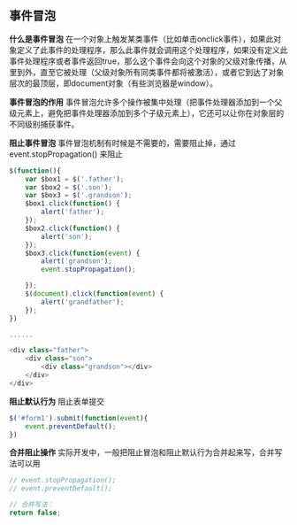 ## 事件冒泡

**什么是事件冒泡** 
在一个对象上触发某类事件（比如单击onclick事件），如果此对象定义了此事件的处理程序，那么此事件就会调用这个处理程序，如果没有定义此事件处理程序或者事件返回true，那么这个事件会向这个对象的父级对象传播，从里到外，直至它被处理（父级对象所有同类事件都将被激活），或者它到达了对象层次的最顶层，即document对象（有些浏览器是window）。

**事件冒泡的作用** 
事件冒泡允许多个操作被集中处理（把事件处理器添加到一个父级元素上，避免把事件处理器添加到多个子级元素上），它还可以让你在对象层的不同级别捕获事件。

**阻止事件冒泡** 
事件冒泡机制有时候是不需要的，需要阻止掉，通过 event.stopPropagation() 来阻止

```javascript
$(function(){
    var $box1 = $('.father');
    var $box2 = $('.son');
    var $box3 = $('.grandson');
    $box1.click(function() {
        alert('father');
    });
    $box2.click(function() {
        alert('son');
    });
    $box3.click(function(event) {
        alert('grandson');
        event.stopPropagation();

    });
    $(document).click(function(event) {
        alert('grandfather');
    });
})

......

<div class="father">
    <div class="son">
        <div class="grandson"></div>
    </div>
</div>
```

**阻止默认行为** 
阻止表单提交

```javascript
$('#form1').submit(function(event){
    event.preventDefault();
})
```

**合并阻止操作** 
实际开发中，一般把阻止冒泡和阻止默认行为合并起来写，合并写法可以用

```javascript
// event.stopPropagation();
// event.preventDefault();

// 合并写法：
return false;
```

 